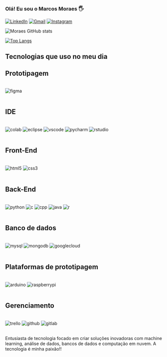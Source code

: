 ### Olá! Eu sou o Marcos Moraes 🖐️

[![LinkedIn](https://img.shields.io/badge/LinkedIn-0077B5?style=for-the-badge&logo=linkedin&logoColor=white)](https://www.linkedin.com/in/marcosvinimoraes/)
[![Gmail](https://img.shields.io/badge/Gmail-D14836?style=for-the-badge&logo=gmail&logoColor=white)](mailto:markussvini01@gmail.com)
[![Instagram](https://img.shields.io/badge/Instagram-E4405F?style=for-the-badge&logo=instagram&logoColor=white)](https://www.instagram.com/_marcosviiniii?igsh=dGp0bGFmcDZteHR6)

![Moraes GitHub stats](https://github-readme-stats.vercel.app/api?username=MoraesMarcos&show_icons=true&theme=tokyonight)

[![Top Langs](https://github-readme-stats.vercel.app/api/top-langs/?username=MoraesMarcos)](https://github.com/anuraghazra/github-readme-stats)

## Tecnologias que uso no meu dia

## Prototipagem

<div style="display: inline_block"><br/>
    <img align="center" alt="figma" src="https://img.shields.io/badge/Figma-F24E1E?style=for-the-badge&logo=figma&logoColor=white" />
</div><br/>

## IDE

<div style="display: inline_block"><br/>
    <img align="center" alt="colab" src="https://img.shields.io/badge/Colab-F9AB00?style=for-the-badge&logo=googlecolab&color=525252" />
    <img align="center" alt="eclipse" src="https://img.shields.io/badge/Eclipse-2C2255?style=for-the-badge&logo=eclipse&logoColor=white" />
    <img align="center" alt="vscode" src="https://img.shields.io/badge/Visual_Studio_Code-0078D4?style=for-the-badge&logo=visual%20studio%20code&logoColor=white" />
    <img align="center" alt="pycharm" src="https://img.shields.io/badge/PyCharm-000000.svg?&style=for-the-badge&logo=PyCharm&logoColor=white" />
    <img align="center" alt="rstudio" src="https://img.shields.io/badge/RStudio-75AADB?style=for-the-badge&logo=RStudio&logoColor=white" />
</div><br/>

## Front-End

<div style="display: inline_block"><br/>
    <img align="center" alt="html5" src="https://img.shields.io/badge/HTML5-E34F26?style=for-the-badge&logo=html5&logoColor=white" />
    <img align="center" alt="css3" src="https://img.shields.io/badge/CSS3-1572B6?style=for-the-badge&logo=css3&logoColor=white" />
</div><br/>

## Back-End

<div style="display: inline_block"><br/>
    <img align="center" alt="python" src="https://img.shields.io/badge/Python-14354C?style=for-the-badge&logo=python&logoColor=white" />
    <img align="center" alt="c" src="https://img.shields.io/badge/C-00599C?style=for-the-badge&logo=c&logoColor=white" />
    <img align="center" alt="cpp" src="https://img.shields.io/badge/C%2B%2B-00599C?style=for-the-badge&logo=c%2B%2B&logoColor=white" />
    <img align="center" alt="java" src="https://img.shields.io/badge/Java-ED8B00?style=for-the-badge&logo=openjdk&logoColor=white" />
    <img align="center" alt="r" src="https://img.shields.io/badge/R-276DC3?style=for-the-badge&logo=r&logoColor=white" />
</div><br/>

## Banco de dados

<div style="display: inline_block"><br/>
    <img align="center" alt="mysql" src="https://img.shields.io/badge/MySQL-00000F?style=for-the-badge&logo=mysql&logoColor=white" />
    <img align="center" alt="mongodb" src="https://img.shields.io/badge/MongoDB-4EA94B?style=for-the-badge&logo=mongodb&logoColor=white" />
    <img align="center" alt="googlecloud" src="https://img.shields.io/badge/Google_Cloud-4285F4?style=for-the-badge&logo=google-cloud&logoColor=white" />
</div><br/>

## Plataformas de prototipagem

<div style="display: inline_block"><br/>
    <img align="center" alt="arduino" src="https://img.shields.io/badge/Arduino-00979D?style=for-the-badge&logo=Arduino&logoColor=white" />
    <img align="center" alt="raspberrypi" src="https://img.shields.io/badge/Raspberry%20Pi-A22846?style=for-the-badge&logo=Raspberry%20Pi&logoColor=white" />
</div><br/>

## Gerenciamento

<div style="display: inline_block"><br/>
    <img align="center" alt="trello" src="https://img.shields.io/badge/Trello-0052CC?style=for-the-badge&logo=trello&logoColor=white" />
    <img align="center" alt="github" src="https://img.shields.io/badge/GitHub-100000?style=for-the-badge&logo=github&logoColor=white" />
    <img align="center" alt="gitlab" src="https://img.shields.io/badge/GitLab-330F63?style=for-the-badge&logo=gitlab&logoColor=white" />
</div><br/>

Entusiasta de tecnologia focado em criar soluções inovadoras com machine learning, análise de dados, bancos de dados e computação em nuvem. A tecnologia é minha paixão!!
